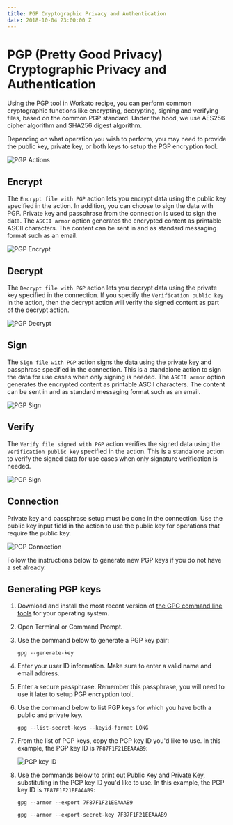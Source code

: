 ```yaml
---
title: PGP Cryptographic Privacy and Authentication
date: 2018-10-04 23:00:00 Z
---
```


# PGP (Pretty Good Privacy) Cryptographic Privacy and Authentication
Using the PGP tool in Workato recipe, you can perform common cryptographic functions like encrypting, decrypting, signing and verifying files, based on the common PGP standard. Under the hood, we use AES256 cipher algorithm and SHA256 digest algorithm.

Depending on what operation you wish to perform, you may need to provide the public key, private key, or both keys to setup the PGP encryption tool.

![PGP Actions](~@img/features/files-and-attachments/pgp-actions.png)

## Encrypt

The `Encrypt file with PGP` action lets you encrypt data using the public key specified in the action. In addition, you can choose to sign the data with PGP. Private key and passphrase from the connection is used to sign the data. The `ASCII armor` option generates the encrypted content as printable ASCII characters. The content can be sent in and as standard messaging format such as an email.

![PGP Encrypt](~@img/features/files-and-attachments/pgp-encrypt.png)

## Decrypt

The `Decrypt file with PGP` action lets you decrypt data using the private key specified in the connection. If you specify the `Verification public key` in the action, then the decrypt action will verify the signed content as part of the decrypt action.

![PGP Decrypt](~@img/features/files-and-attachments/pgp-decrypt.png)

## Sign

The `Sign file with PGP` action signs the data using the private key and passphrase specified in the connection. This is a standalone action to sign the data for use cases when only signing is needed. The `ASCII armor` option generates the encrypted content as printable ASCII characters. The content can be sent in and as standard messaging format such as an email.

![PGP Sign](~@img/features/files-and-attachments/pgp-sign.png)

## Verify

The `Verify file signed with PGP` action verifies the signed data using the `Verification public key` specified in the action. This is a standalone action to verify the signed data for use cases when only signature verification is needed.

![PGP Sign](~@img/features/files-and-attachments/pgp-verify.png)

## Connection

Private key and passphrase setup must be done in the connection. Use the public key input field in the action to use the public key for operations that require the public key.

![PGP Connection](~@img/features/files-and-attachments/pgp-connection.png)

Follow the instructions below to generate new PGP keys if you do not have a set already.

## Generating PGP keys
1. Download and install the most recent version of [the GPG command line tools](https://www.gnupg.org/download/) for your operating system.

2. Open Terminal or Command Prompt.

3. Use the command below to generate a PGP key pair:

    `gpg --generate-key`

4. Enter your user ID information. Make sure to enter a valid name and email address.

5. Enter a secure passphrase. Remember this passphrase, you will need to use it later to setup PGP encryption tool.

6. Use the command below to list PGP keys for which you have both a public and private key.

    `gpg --list-secret-keys --keyid-format LONG`

7. From the list of PGP keys, copy the PGP key ID you'd like to use. In this example, the PGP key ID is `7F87F1F21EEAAAB9`:

    ![PGP key ID](~@img/features/files-and-attachments/gpg-key-id.png)

8. Use the commands below to print out Public Key and Private Key, substituting in the PGP key ID you'd like to use. In this example, the PGP key ID is `7F87F1F21EEAAAB9`:

    `gpg --armor --export 7F87F1F21EEAAAB9`

    `gpg --armor --export-secret-key 7F87F1F21EEAAAB9`
